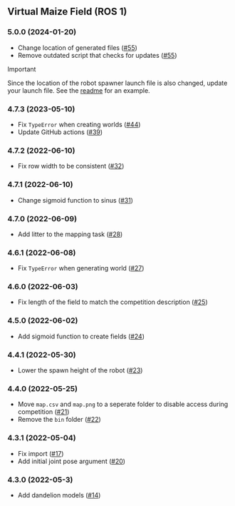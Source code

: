 ## Virtual Maize Field (ROS 1)

### 5.0.0 (2024-01-20)
* Change location of generated files ([#55](https://github.com/FieldRobotEvent/virtual_maize_field/pull/55))
* Remove outdated script that checks for updates ([#55](https://github.com/FieldRobotEvent/virtual_maize_field/pull/55))

> [!IMPORTANT]  
> Since the location of the robot spawner launch file is also changed, update your launch file. See the [readme](README.md) for an example.

### 4.7.3 (2023-05-10)
* Fix `TypeError` when creating worlds ([#44](https://github.com/FieldRobotEvent/virtual_maize_field/pull/44))
* Update GitHub actions ([#39](https://github.com/FieldRobotEvent/virtual_maize_field/pull/39))

### 4.7.2 (2022-06-10)
* Fix row width to be consistent ([#32](https://github.com/FieldRobotEvent/virtual_maize_field/pull/32))

### 4.7.1 (2022-06-10)
* Change sigmoid function to sinus ([#31](https://github.com/FieldRobotEvent/virtual_maize_field/pull/31))

### 4.7.0 (2022-06-09)
* Add litter to the mapping task ([#28](https://github.com/FieldRobotEvent/virtual_maize_field/pull/28))

### 4.6.1 (2022-06-08)
* Fix `TypeError` when generating world ([#27](https://github.com/FieldRobotEvent/virtual_maize_field/pull/27))

### 4.6.0 (2022-06-03)
* Fix length of the field to match the competition description ([#25](https://github.com/FieldRobotEvent/virtual_maize_field/pull/25))

### 4.5.0 (2022-06-02)
* Add sigmoid function to create fields ([#24](https://github.com/FieldRobotEvent/virtual_maize_field/pull/24))

### 4.4.1 (2022-05-30)
* Lower the spawn height of the robot ([#23](https://github.com/FieldRobotEvent/virtual_maize_field/pull/23))

### 4.4.0 (2022-05-25)
* Move `map.csv` and `map.png` to a seperate folder to disable access during competition ([#21](https://github.com/FieldRobotEvent/virtual_maize_field/pull/21))
* Remove the `bin` folder ([#22](https://github.com/FieldRobotEvent/virtual_maize_field/pull/22))

### 4.3.1 (2022-05-04)
* Fix import ([#17](https://github.com/FieldRobotEvent/virtual_maize_field/pull/17))
* Add initial joint pose argument ([#20](https://github.com/FieldRobotEvent/virtual_maize_field/pull/20))

### 4.3.0 (2022-05-3)
* Add dandelion models ([#14](https://github.com/FieldRobotEvent/virtual_maize_field/pull/14))

